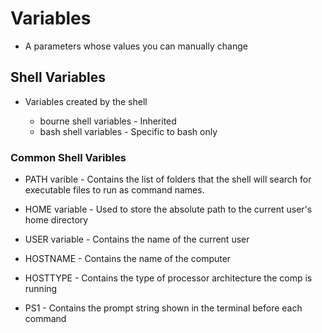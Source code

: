# Variables

* A parameters whose values you can manually change 

## Shell Variables

* Variables created by the shell

  * bourne shell variables - Inherited
  * bash shell variables - Specific to bash only

### Common Shell Varibles

* PATH varible - Contains the list of folders that the shell will search for executable files to run as command names.

* HOME variable - Used to store the absolute path to the current user's home directory

* USER variable - Contains the name of the current user

* HOSTNAME - Contains the name of the computer

* HOSTTYPE - Contains the type of processor architecture the comp is running

* PS1 - Contains the prompt string shown in the terminal before each command